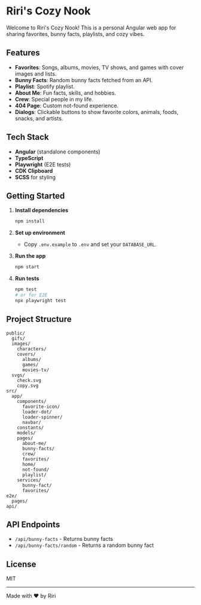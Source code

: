 # Riri's Cozy Nook

Welcome to Riri's Cozy Nook! This is a personal Angular web app for sharing favorites, bunny facts, playlists, and cozy vibes.

## Features

- **Favorites**: Songs, albums, movies, TV shows, and games with cover images and lists.
- **Bunny Facts**: Random bunny facts fetched from an API.
- **Playlist**: Spotify playlist.
- **About Me**: Fun facts, skills, and hobbies.
- **Crew**: Special people in my life.
- **404 Page**: Custom not-found experience.
- **Dialogs**: Clickable buttons to show favorite colors, animals, foods, snacks, and artists.

## Tech Stack

- **Angular** (standalone components)
- **TypeScript**
- **Playwright** (E2E tests)
- **CDK Clipboard**
- **SCSS** for styling

## Getting Started

1. **Install dependencies**

   ```bash
   npm install
   ```

2. **Set up environment**

   - Copy `.env.example` to `.env` and set your `DATABASE_URL`.

3. **Run the app**

   ```bash
   npm start
   ```

4. **Run tests**

   ```bash
   npm test
   # or for E2E
   npx playwright test
   ```

## Project Structure

```plaintext
public/
  gifs/
  images/
    characters/
    covers/
      albums/
      games/
      movies-tv/
  svgs/
    check.svg
    copy.svg
src/
  app/
    components/
      favorite-icon/
      loader-dot/
      loader-spinner/
      navbar/
    constants/
    models/
    pages/
      about-me/
      bunny-facts/
      crew/
      favorites/
      home/
      not-found/
      playlist/
    services/
      bunny-fact/
      favorites/
e2e/
  pages/
api/
```

## API Endpoints

- `/api/bunny-facts` - Returns bunny facts
- `/api/bunny-facts/random` - Returns a random bunny fact

## License

MIT

---

Made with ❤️ by Riri
